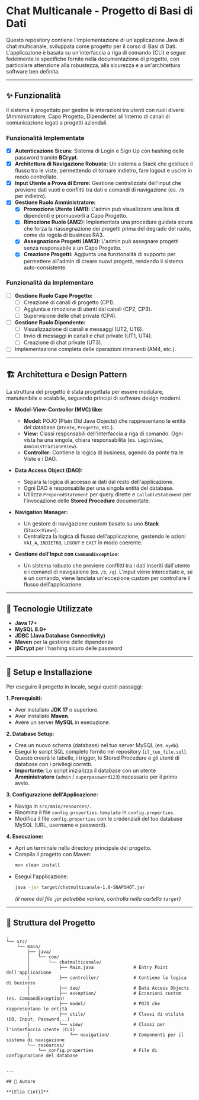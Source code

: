 # Chat Multicanale - Progetto di Basi di Dati

Questo repository contiene l'implementazione di un'applicazione Java di chat multicanale, sviluppata come progetto per il corso di Basi di Dati. L'applicazione è basata su un'interfaccia a riga di comando (CLI) e segue fedelmente le specifiche fornite nella documentazione di progetto, con particolare attenzione alla robustezza, alla sicurezza e a un'architettura software ben definita.

---

## ✨ Funzionalità

Il sistema è progettato per gestire le interazioni tra utenti con ruoli diversi (Amministratore, Capo Progetto, Dipendente) all'interno di canali di comunicazione legati a progetti aziendali.

### Funzionalità Implementate
- [x] **Autenticazione Sicura:** Sistema di Login e Sign Up con hashing delle password tramite **BCrypt**.
- [x] **Architettura di Navigazione Robusta:** Un sistema a Stack che gestisce il flusso tra le viste, permettendo di tornare indietro, fare logout e uscire in modo controllato.
- [x] **Input Utente a Prova di Errore:** Gestione centralizzata dell'input che previene dati vuoti e conflitti tra dati e comandi di navigazione (es. `/b` per indietro).
- [x] **Gestione Ruolo Amministratore:**
    - [x] **Promozione Utente (AM1):** L'admin può visualizzare una lista di dipendenti e promuoverli a Capo Progetto.
    - [x] **Rimozione Ruolo (AM2):** Implementata una procedura guidata sicura che forza la riassegnazione dei progetti prima del degrado del ruolo, come da regola di business RA3.
    - [x] **Assegnazione Progetti (AM3):** L'admin può assegnare progetti senza responsabile a un Capo Progetto.
    - [x] **Creazione Progetti:** Aggiunta una funzionalità di supporto per permettere all'admin di creare nuovi progetti, rendendo il sistema auto-consistente.

### Funzionalità da Implementare
- [ ] **Gestione Ruolo Capo Progetto:**
    - [ ] Creazione di canali di progetto (CP1).
    - [ ] Aggiunta e rimozione di utenti dai canali (CP2, CP3).
    - [ ] Supervisione delle chat private (CP4).
- [ ] **Gestione Ruolo Dipendente:**
    - [ ] Visualizzazione di canali e messaggi (UT2, UT6).
    - [ ] Invio di messaggi in canali e chat private (UT1, UT4).
    - [ ] Creazione di chat private (UT3).
- [ ] Implementazione completa delle operazioni rimanenti (AM4, etc.).

---

## 🏗️ Architettura e Design Pattern

La struttura del progetto è stata progettata per essere modulare, manutenibile e scalabile, seguendo principi di software design moderni.

- **Model-View-Controller (MVC) like:**
    - **Model:** POJO (Plain Old Java Objects) che rappresentano le entità del database (`Utente`, `Progetto`, etc.).
    - **View:** Classi responsabili dell'interfaccia a riga di comando. Ogni vista ha una singola, chiara responsabilità (es. `LoginView`, `AmministrazioneView`).
    - **Controller:** Contiene la logica di business, agendo da ponte tra le Viste e i DAO.

- **Data Access Object (DAO):**
    - Separa la logica di accesso ai dati dal resto dell'applicazione.
    - Ogni DAO è responsabile per una singola entità del database.
    - Utilizza `PreparedStatement` per query dirette e `CallableStatement` per l'invocazione delle **Stored Procedure** documentate.

- **Navigation Manager:**
    - Un gestore di navigazione custom basato su uno **Stack** (`Stack<View>`).
    - Centralizza la logica di flusso dell'applicazione, gestendo le azioni `VAI_A`, `INDIETRO`, `LOGOUT` e `EXIT` in modo coerente.

- **Gestione dell'Input con `CommandException`:**
    - Un sistema robusto che previene conflitti tra i dati inseriti dall'utente e i comandi di navigazione (es. `/b`, `/q`). L'input viene intercettato e, se è un comando, viene lanciata un'eccezione custom per controllare il flusso dell'applicazione.

---

## 🔧 Tecnologie Utilizzate

- **Java 17+**
- **MySQL 8.0+**
- **JDBC (Java Database Connectivity)**
- **Maven** per la gestione delle dipendenze
- **jBCrypt** per l'hashing sicuro delle password

---

## 🚀 Setup e Installazione

Per eseguire il progetto in locale, segui questi passaggi:

**1. Prerequisiti:**
   - Aver installato **JDK 17** o superiore.
   - Aver installato **Maven**.
   - Avere un server **MySQL** in esecuzione.

**2. Database Setup:**
   - Crea un nuovo schema (database) nel tuo server MySQL (es. `mydb`).
   - Esegui lo script SQL completo fornito nel repository (`il_tuo_file.sql`). Questo creerà le tabelle, i trigger, le Stored Procedure e gli utenti di database con i privilegi corretti.
   - **Importante:** Lo script inizializza il database con un utente **Amministratore** (`admin` / `superpassword123`) necessario per il primo avvio.

**3. Configurazione dell'Applicazione:**
   - Naviga in `src/main/resources/`.
   - Rinomina il file `config.properties.template` in `config.properties`.
   - Modifica il file `config.properties` con le credenziali del tuo database MySQL (URL, username e password).

**4. Esecuzione:**
   - Apri un terminale nella directory principale del progetto.
   - Compila il progetto con Maven:
     ```bash
     mvn clean install
     ```
   - Esegui l'applicazione:
     ```bash
     java -jar target/chatmulticanale-1.0-SNAPSHOT.jar 
     ```
     *(il nome del file .jar potrebbe variare, controlla nella cartella `target`)*

---

## 📂 Struttura del Progetto

```plaintext
.
└── src/
    └── main/
        ├── java/
        │   └── com/
        │       └── chatmulticanale/
        │           ├── Main.java               # Entry Point dell'applicazione
        │           ├── controller/             # Contiene la logica di business
        │           ├── dao/                    # Data Access Objects
        │           ├── exception/              # Eccezioni custom (es. CommandException)
        │           ├── model/                  # POJO che rappresentano le entità
        │           ├── utils/                  # Classi di utilità (DB, Input, Password...)
        │           └── view/                   # Classi per l'interfaccia utente (CLI)
        │               └── navigation/         # Componenti per il sistema di navigazione
        └── resources/
            └── config.properties               # File di configurazione del database


---

## 👤 Autore

**[Elia Cinti]**
